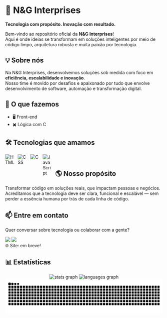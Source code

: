 # 🚀 N&G Interprises

**Tecnologia com propósito. Inovação com resultado.**

Bem-vindo ao repositório oficial da **N&G Interprises**!  
Aqui é onde ideias se transformam em soluções inteligentes por meio de código limpo, arquitetura robusta e muita paixão por tecnologia.
<br>

## 💡 Sobre nós

Na N&G Interprises, desenvolvemos soluções sob medida com foco em **eficiência, escalabilidade e inovação**.  
Nosso time é movido por desafios e apaixonado por tudo que envolve desenvolvimento de software, automação e transformação digital.
<br>

## 🧠 O que fazemos

- 🖥️ Front-end
- ✖️ Lógica com C

## 🛠️ Tecnologias que amamos

<img 
    align="left" 
    alt="HTML"
    title="HTML" 
    width="30px" 
    style="padding-right: 10px;" 
    src="https://cdn.jsdelivr.net/gh/devicons/devicon@latest/icons/html5/html5-original.svg" 
/>
<img 
    align="left" 
    alt="CSS" 
    title="CSS"
    width="30px" 
    style="padding-right: 10px;" 
    src="https://cdn.jsdelivr.net/gh/devicons/devicon@latest/icons/css3/css3-original.svg" 
/>
<img
    align="left" 
    alt="C" 
    title="C"
    width="30px" 
    style="padding-right: 10px;"
    src="https://cdn.jsdelivr.net/gh/devicons/devicon@latest/icons/c/c-original.svg"
/>
<img 
    align="left" 
    alt="JavaScript" 
    title="JavaScript"
    width="30px" 
    style="padding-right: 10px;" 
    src="https://cdn.jsdelivr.net/gh/devicons/devicon@latest/icons/javascript/javascript-original.svg" 
/> <br>

## 🌎 Nosso propósito

Transformar código em soluções reais, que impactam pessoas e negócios.
Acreditamos que a tecnologia deve ser clara, funcional e escalável — sem perder a essência humana por trás de cada linha de código.

## 📫 Entre em contato

Quer conversar sobre tecnologia ou colaborar com a gente?

<a href = "mailto:neginterprises@gmail.com"><img src="https://img.shields.io/badge/-Gmail-%23333?style=for-the-badge&logo=gmail&logoColor=white" target="_blank"></a>
<a href="https://instagram.com/neginterprises" target="_blank"><img src="https://img.shields.io/badge/-Instagram-%23E4405F?style=for-the-badge&logo=instagram&logoColor=white" target="_blank"></a> <br>
🌐 Site: em breve!
<br>

## 📊 Estatísticas

<div align="center">
  <img src="https://github-readme-stats.vercel.app/api?username=neginterprises&hide_title=false&hide_rank=false&show_icons=true&include_all_commits=true&count_private=true&disable_animations=false&theme=kacho_ga&locale=en&hide_border=false&order=1" height="150" alt="stats graph"  />
 <img src="https://github-readme-stats.vercel.app/api/top-langs?username=neginterprises&locale=en&hide_title=false&layout=compact&card_width=320&langs_count=5&theme=kacho_ga&hide_border=false&order=2" height="150" alt="languages graph"  />
</div>

<img src="https://raw.githubusercontent.com/neginterprises/neginterprises/output/snake.svg" alt="Snake animation" />

###
